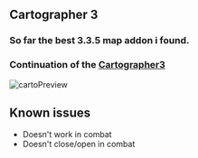 ## Cartographer 3 
### So far the best 3.3.5 map addon i found. <br>
### Continuation of the [Cartographer3](https://www.curseforge.com/wow/addons/cartographer3)

![cartoPreview](https://github.com/user-attachments/assets/64ff5bc4-8ce1-42f3-a742-6212ef718b8f)


## Known issues
- Doesn't work in combat
- Doesn't close/open in combat
